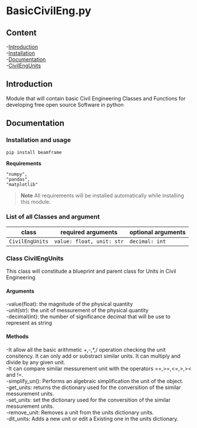 # BasicCivilEng.py
## Content
-[Introduction](##Introductio)  <br />
-[Installation](##Installation)  <br />
-[Documentation](##Documentation)  <br />
    -[CivilEngUnits](###CivilEngUnits) <br />

## Introduction
Module that will contain basic Civil Engineering Classes and Functions for developing free open source Software in python
## Documentation
### Installation and usage
```
pip install beamframe
```

**Requirements**

```
"numpy",
"pandas",
"matplotlib"
```
> **Note** All requirements will be installed automatically while installing this module.
### List of all Classes and argument
| class | required arguments | optional arguments |
| -- | -- | -- |
| `CivilEngUnits` | `value: float, unit: str`  | `decimal: int` |

### Class CivilEngUnits
This class will constitude a blueprint and parent class for Units in Civil Engineering

#### Arguments
-value(float): the magnitude of the physical quantity  <br />
-unit(str): the unit of messurement of the physical quantity  <br />
-decimal(int): the number of significance decimal that will be use to represent as string  <br />

#### Methods
-It allow all the basic arithmetic +,-,*,/ operation checking the unit consitency. It can only add or substract similar units. It can multiply and divide by any given unit.<br />
-It can compare similar messurement unit with the operators ==,>=,<=,>,>< and !=. <br />
-simplify_un(): Performs an algebraic simplification the unit of the object.<br />
-get_units: returns the dictionary used for the conversition of the similar messurement units.<br />
-set_units: set the dictionary used for the conversition of the similar messurement units.<br />
-remove_unit: Removes a unit from the units dictionary units.<br />
-dit_units: Adds  a new unit or edit a Existing one in the units dictionary.



   

